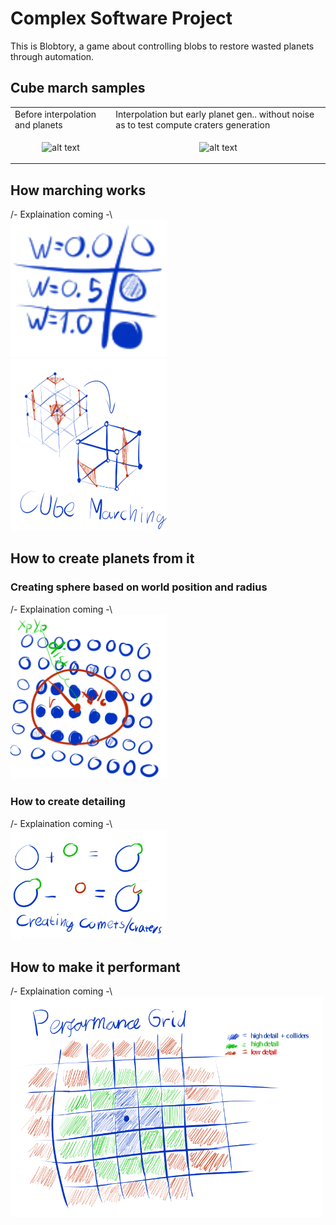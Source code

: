 # Complex Software Project
This is Blobtory, a game about controlling blobs 
to restore wasted planets through automation.

## Cube march samples
<table>
  <tr>
    <td>Before interpolation and planets</td>
    <td>Interpolation but early planet gen.. without noise as to test compute craters generation</td>
   </tr> 
   <tr>
      <td><p align="center"><img src="https://github.com/Daxode/ComplexSoftwareProject/blob/master/5b8cfb6746418105cc9b91f4c1fc8151.gif" alt="alt text" height="350"> </p></td>
      <td><p align="center"><img src="https://github.com/Daxode/ComplexSoftwareProject/blob/master/c2893ef6f0903c874dac8e6c1319b855.gif" alt="alt text" height="350"> </p></td>
  </tr>
</table>

## How marching works
/- Explaination coming -\\\
<img src="https://github.com/Daxode/ComplexSoftwareProject/blob/master/docs/Diagrams/grid_w_explain.png" alt="alt text" width="250">\
<img src="https://github.com/Daxode/ComplexSoftwareProject/blob/master/docs/Diagrams/marching_cubes.png" alt="alt text" width="250">

## How to create planets from it
### Creating sphere based on world position and radius
/- Explaination coming -\\\
<img src="https://github.com/Daxode/ComplexSoftwareProject/blob/master/docs/Diagrams/grid_w_sphere_math.png" alt="alt text" width="250">

### How to create detailing
/- Explaination coming -\\\
<img src="https://github.com/Daxode/ComplexSoftwareProject/blob/master/docs/Diagrams/crater_creation.png" alt="alt text" width="250">

## How to make it performant
/- Explaination coming -\\\
<img src="https://github.com/Daxode/ComplexSoftwareProject/blob/master/docs/Diagrams/performance_grid.png" alt="alt text" width="500">
